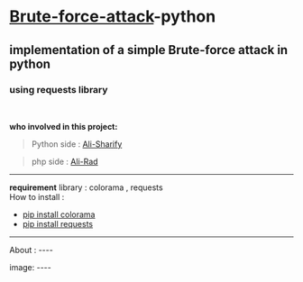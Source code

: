 # [Brute-force-attack](https://en.wikipedia.org/wiki/Brute-force_attack)-python
## implementation of a simple Brute-force attack in python
### using requests library

<br>

<!-- introduction of team  -->
**who involved in this project:**
> Python side : [Ali-Sharify](https://github.com/alisharifyy)


> php side : [Ali-Rad](https://github.com/Ali-Moattarirad)

<!--
> C# side : [CC-Mehdi](https://github.com/cc-Mehdi)
-->
---

**requirement** library :
colorama , requests
<br>
How to install :

- [pip install colorama](https://pypi.org/project/colorama/)
- [pip install requests](https://pypi.org/project/requests/)


---

About : ----

image: ----



